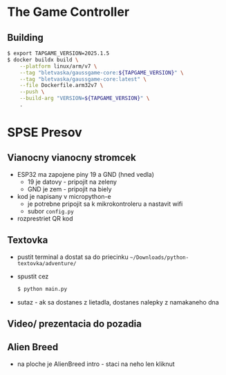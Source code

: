 # The Game Controller

## Building

```bash
$ export TAPGAME_VERSION=2025.1.5
$ docker buildx build \
    --platform linux/arm/v7 \
    --tag "bletvaska/gaussgame-core:${TAPGAME_VERSION}" \
    --tag "bletvaska/gaussgame-core:latest" \
    --file Dockerfile.arm32v7 \
    --push \
    --build-arg "VERSION=${TAPGAME_VERSION}" \
    .
```



# SPSE Presov

## Vianocny vianocny stromcek

* ESP32 ma zapojene piny 19 a GND (hned vedla)
    * 19 je datovy - pripojit na zeleny
    * GND je zem - pripojit na biely
* kod je napisany v micropython-e
    * je potrebne pripojit sa k mikrokontroleru a nastavit wifi
    * subor `config.py`
* rozprestriet QR kod


## Textovka

* pustit terminal a dostat sa do priecinku `~/Downloads/python-textovka/adventure/`
* spustit cez

    ```bash
    $ python main.py
    ```
* sutaz - ak sa dostanes z lietadla, dostanes nalepky z namakaneho dna


## Video/ prezentacia do pozadia


## Alien Breed

* na ploche je AlienBreed intro - staci na neho len kliknut